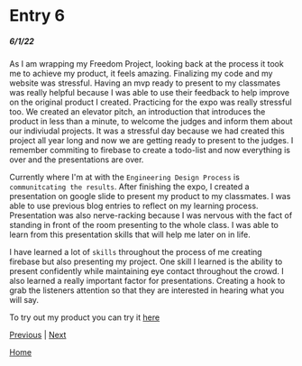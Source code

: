 # Entry 6
##### 6/1/22

As I am wrapping my Freedom Project, looking back at the process it took me to achieve my product, it feels amazing. Finalizing my code and my website was stressful. Having an mvp ready to present to my classmates was really helpful because I was able to use their feedback to help improve on the original product I created. Practicing for the expo was really stressful too. We created an elevator pitch, an introduction that introduces the product in less than a minute, to welcome the judges and inform them about our indiviudal projects. It was a stressful day because we had created this project all year long and now we are getting ready to present to the judges. I remember commiting to firebase to create a todo-list and now everything is over and the presentations are over. 


Currently where I'm at with the `Engineering Design Process` is `communitcating the results`. After finishing the expo, I created a presentation on google slide to present my product to my classmates. I was able to use previous blog entries to reflect on my learning process. Presentation was also nerve-racking because I was nervous with the fact of standing in front of the room presenting to the whole class. I was able to learn from this presentation skills that will help me later on in life. 


I have learned a lot of `skills` throughout the process of me creating firebase but also presenting my project. One skill I learned is the ability to present confidently while maintaining eye contact throughout the crowd. I also learned a really important factor for presentations. Creating a hook to grab the listeners attention so that they are interested in hearing what you will say. 

To try out my product you can try it [here](https://khaleds5769.github.io/sep11-freedom-project/index.html)









[Previous](entry05.md) | [Next](entry07.md)

[Home](../README.md)
